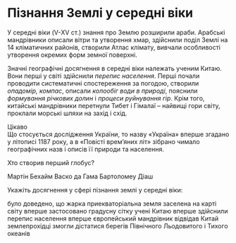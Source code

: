 # Пізнання Землі у середні віки

<p>У середні віки (V-ХV ст.) знання про Землю розширили араби. Арабські мандрівники описали вітри та утворення хмар, здійснили поділ Землі на 14 кліматичних районів, створили Атлас клімату, вивчали особливості утворення окремих форм земної поверхні.</p>

<p>Значні географічні досягнення в середні віки належать <span class="p1">ученим Китаю</span>. Вони перші у світі здійснили <i>перепис населення</i>. Перші почали проводити систематичні спостереження за погодою, створили <i>опадомір, компас</i>, описали <i>колообіг води в природі</i>, пояснили <i>формування річкових долин</i> і <i>процеси руйнування гір</i>. Крім того, китайські мандрівники перетнули Тибет і Гімалаї – найвищі гори світу, проклали морські шляхи на захід і схід.</p>

<div class="add-wrap">
<span class="add">Цікаво</span>
<div class="add-text">
Що стосується дослідження <span class="p2">України</span>, то назву «Україна» вперше згадано у літописі 1187 року, а в «Повісті врем’яних літ» зібрано чимало географічних назв і описів її природи та населення. 
</div>
</div>
</div>

<quiz correctLabel="correct" incorrectLabel="incorrect" checkLabel="check">
<question text="">
<p>Хто створив перший глобус?</p>
<answer correct>Мартін Бехайм</answer>
<answer>Васко да Гама</answer>
<answer>Бартоломеу Діаш</answer>
</question>
<question multiple>
<p>Укажiть досягнення у сферi пiзнання землi у середнi вiки:</p>
<answer correct>було доведено, що жарка приекваторiальна земля заселена </answer>
<answer>на картi свiту вперше застосовано градусну сiтку</answer>
<answer correct>ученi Китаю вперше здiйснили перепис населення</answer>
<answer correct>вперше європейський мандрiвник вiдвiдав Китай</answer>
<answer>землепрохiдцi змогли дiстатися берегiв Пiвнiчного Льодовитого i Тихого океанів</answer>
</question>
</quiz>
